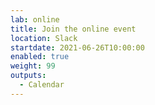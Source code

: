 ```yaml
---
lab: online
title: Join the online event
location: Slack
startdate: 2021-06-26T10:00:00
enabled: true
weight: 99
outputs:
  - Calendar
---
```

